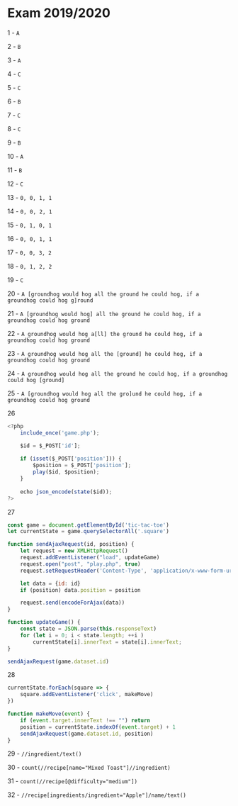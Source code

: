 # Exam 2019/2020

1 - `A`

2 - `B`

3 - `A`

4 - `C`

5 - `C`

6 - `B`

7 - `C`

8 - `C`

9 - `B`

10 - `A`

11 - `B`

12 - `C`

13 - `0, 0, 1, 1`

14 - `0, 0, 2, 1`

15 - `0, 1, 0, 1`

16 - `0, 0, 1, 1`

17 - `0, 0, 3, 2`

18 - `0, 1, 2, 2`

19 - `C`

20 - `A [groundhog would hog all the ground he could hog, if a groundhog could hog g]round`

21 - `A [groundhog would hog] all the ground he could hog, if a groundhog could hog ground`

22 - `A groundhog would hog a[ll] the ground he could hog, if a groundhog could hog ground`

23 - `A groundhog would hog all the [ground] he could hog, if a groundhog could hog ground`

24 - `A groundhog would hog all the ground he could hog, if a groundhog could hog [ground]`

25 - `A [groundhog would hog all the gro]und he could hog, if a groundhog could hog ground`

26
```js
<?php 
    include_once('game.php');

    $id = $_POST['id'];
    
    if (isset($_POST['position'])) {
        $position = $_POST['position'];
        play($id, $position);
    } 
    
    echo json_encode(state($id));
?>
```
27
```js
const game = document.getElementById('tic-tac-toe')
let currentState = game.querySelectorAll('.square')

function sendAjaxRequest(id, position) {
    let request = new XMLHttpRequest()
    request.addEventListener("load", updateGame)
    request.open("post", "play.php", true)
    request.setRequestHeader('Content-Type', 'application/x-www-form-urlencoded')

    let data = {id: id}
    if (position) data.position = position

    request.send(encodeForAjax(data))
}

function updateGame() {
    const state = JSON.parse(this.responseText)
    for (let i = 0; i < state.length; ++i )
        currentState[i].innerText = state[i].innerText;
}

sendAjaxRequest(game.dataset.id)
```

28
```js
currentState.forEach(square => {
    square.addEventListener('click', makeMove)
})

function makeMove(event) {
    if (event.target.innerText !== "") return
    position = currentState.indexOf(event.target) + 1
    sendAjaxRequest(game.dataset.id, position)
}
```

29 - `//ingredient/text()`

30 - `count(//recipe[name="Mixed Toast"]//ingredient)`

31 - `count(//recipe[@difficulty="medium"])`

32 - `//recipe[ingredients/ingredient="Apple"]/name/text()`